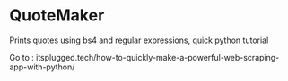 # QuoteMaker
Prints quotes using bs4 and regular expressions, quick python tutorial

Go to : itsplugged.tech/how-to-quickly-make-a-powerful-web-scraping-app-with-python/
